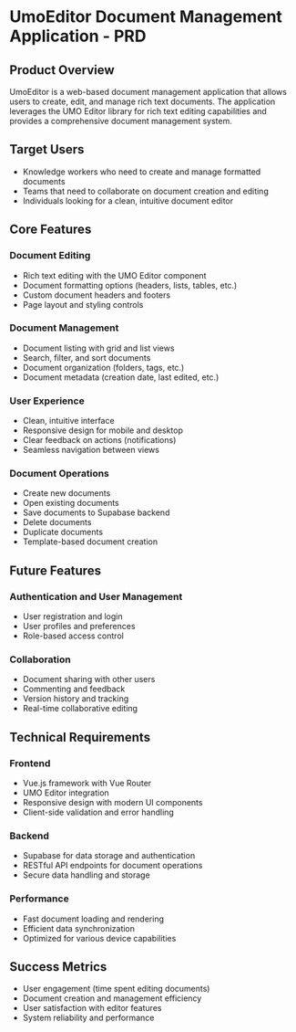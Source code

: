 # UmoEditor Document Management Application - PRD

## Product Overview
UmoEditor is a web-based document management application that allows users to create, edit, and manage rich text documents. The application leverages the UMO Editor library for rich text editing capabilities and provides a comprehensive document management system.

## Target Users
- Knowledge workers who need to create and manage formatted documents
- Teams that need to collaborate on document creation and editing
- Individuals looking for a clean, intuitive document editor

## Core Features

### Document Editing
- Rich text editing with the UMO Editor component
- Document formatting options (headers, lists, tables, etc.)
- Custom document headers and footers
- Page layout and styling controls

### Document Management
- Document listing with grid and list views
- Search, filter, and sort documents
- Document organization (folders, tags, etc.)
- Document metadata (creation date, last edited, etc.)

### User Experience
- Clean, intuitive interface
- Responsive design for mobile and desktop
- Clear feedback on actions (notifications)
- Seamless navigation between views

### Document Operations
- Create new documents
- Open existing documents
- Save documents to Supabase backend
- Delete documents
- Duplicate documents
- Template-based document creation

## Future Features

### Authentication and User Management
- User registration and login
- User profiles and preferences
- Role-based access control

### Collaboration
- Document sharing with other users
- Commenting and feedback
- Version history and tracking
- Real-time collaborative editing

## Technical Requirements

### Frontend
- Vue.js framework with Vue Router
- UMO Editor integration
- Responsive design with modern UI components
- Client-side validation and error handling

### Backend
- Supabase for data storage and authentication
- RESTful API endpoints for document operations
- Secure data handling and storage

### Performance
- Fast document loading and rendering
- Efficient data synchronization
- Optimized for various device capabilities

## Success Metrics
- User engagement (time spent editing documents)
- Document creation and management efficiency
- User satisfaction with editor features
- System reliability and performance 